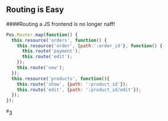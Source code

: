 ##  Routing is Easy

####Routing a JS frontend is no longer naff!

```Javascript
Pos.Router.map(function() {
  this.resource('orders', function() {
    this.resource('order', {path:':order_id'}, function() {
      this.route('payment');
      this.route('edit');
    });
    this.route('new');
  });
  this.resource('products', function(){
    this.route('show', {path: ':product_id'});
    this.route('edit', {path: ':product_id/edit'});
  });
});
```
<div class="number"><sup>#</sup>3</div>
